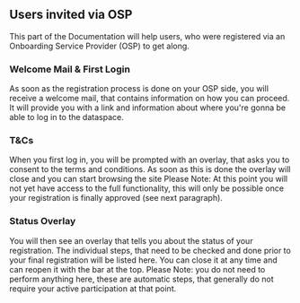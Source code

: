 ## Users invited via OSP
This part of the Documentation will help users, who were registered via an Onboarding Service Provider (OSP) to get along.

### Welcome Mail & First Login
As soon as the registration process is done on your OSP side, you will receive a welcome mail, that contains information on how you can proceed. It will provide you with a link and information about where you're gonna be able to log in to the dataspace. 

### T&Cs
When you first log in, you will be prompted with an overlay, that asks you to consent to the terms and conditions. As soon as this is done the overlay will close and you can start browsing the site
Please Note: At this point you will not yet have access to the full functionality, this will only be possible once your registration is finally approved (see next paragraph).

### Status Overlay
You will then see an overlay that tells you about the status of your registration. The individual steps, that need to be checked and done prior to your final registration will be listed here. You can close it at any time and can reopen it with the bar at the top.
Please Note: you do not need to perform anything here, these are automatic steps, that generally do not require your active participation at that point.

